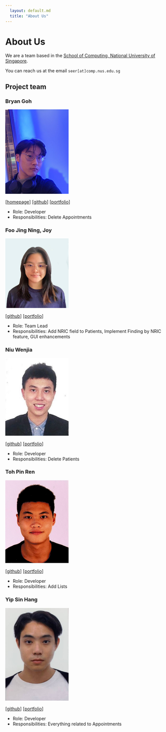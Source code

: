 ```yaml
---
  layout: default.md
  title: "About Us"
---
```


# About Us

We are a team based in the [School of Computing, National University of Singapore](http://www.comp.nus.edu.sg).

You can reach us at the email `seer[at]comp.nus.edu.sg`

## Project team

### Bryan Goh

<img src="images/bryan-goh.png" width="200px">

[[homepage](https://github.com/AY2324S1-CS2103T-W09-3/tp.git)]
[[github](https://github.com/Bryan-Goh)]
[[portfolio](team/bryan-goh.md)]

* Role: Developer
* Responsibilities: Delete Appointments

### Foo Jing Ning, Joy

<img src="images/yezkez10.png" width="200px">

[[github](http://github.com/yezkez10)]
[[portfolio](team/yezkez10.md)]

* Role: Team Lead
* Responsibilities: Add NRIC field to Patients, Implement Finding by NRIC feature, GUI enhancements

### Niu Wenjia

<img src="images/wj331.png" width="200px">

[[github](http://github.com/wj331)]
[[portfolio](team/yezkez10.md)]

* Role: Developer
* Responsibilities: Delete Patients

### Toh Pin Ren

<img src="images/tohpinren.png" width="200px">

[[github](http://github.com/tohpinren)]
[[portfolio](team/tohpinren.md)]

* Role: Developer
* Responsibilities: Add Lists

### Yip Sin Hang

<img src="images/simbayippy.png" width="200px">

[[github](http://github.com/simbayippy)]
[[portfolio](team/simbayippy.md)]

* Role: Developer
* Responsibilities: Everything related to Appointments
